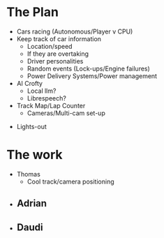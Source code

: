 # The Plan
- Cars racing (Autonomous/Player v CPU)
- Keep track of car information
    - Location/speed
    - If they are overtaking
    + Driver personalities
    + Random events (Lock-ups/Engine failures)
    + Power Delivery Systems/Power management
- AI Crofty
    + Local llm?
    + Librespeech?
- Track Map/Lap Counter
    - Cameras/Multi-cam set-up
+ Lights-out

# The work
- Thomas
    - Cool track/camera positioning
- Adrian
    - 
- Daudi
    - 
